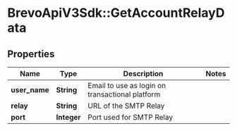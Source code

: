 # BrevoApiV3Sdk::GetAccountRelayData

## Properties
Name | Type | Description | Notes
------------ | ------------- | ------------- | -------------
**user_name** | **String** | Email to use as login on transactional platform | 
**relay** | **String** | URL of the SMTP Relay | 
**port** | **Integer** | Port used for SMTP Relay | 


